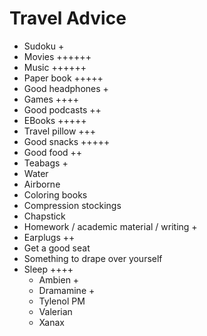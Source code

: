 # Travel Advice

* Sudoku +
* Movies ++++++
* Music ++++++
* Paper book +++++
* Good headphones +
* Games ++++
* Good podcasts ++
* EBooks +++++
* Travel pillow +++
* Good snacks +++++
* Good food ++
* Teabags +
* Water
* Airborne
* Coloring books
* Compression stockings
* Chapstick
* Homework / academic material / writing +
* Earplugs ++
* Get a good seat
* Something to drape over yourself
* Sleep ++++
	* Ambien +
	* Dramamine +
	* Tylenol PM
	* Valerian
	* Xanax
